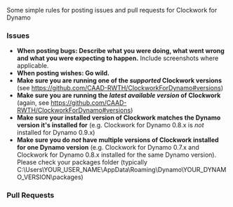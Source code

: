 Some simple rules for posting issues and pull requests for Clockwork for Dynamo

### Issues
- **When posting bugs: Describe what you were doing, what went wrong and what you were expecting to happen.** Include screenshots where applicable.
- **When posting wishes: Go wild.**
- **Make sure you are running one of the *supported* Clockwork versions** (see https://github.com/CAAD-RWTH/ClockworkForDynamo#versions)
- **Make sure you are running the *latest available version* of Clockwork** (again, see https://github.com/CAAD-RWTH/ClockworkForDynamo#versions)
- **Make sure your installed version of Clockwork matches the Dynamo version it's installed for** (e.g. Clockwork for Dynamo 0.8.x is *not* installed for Dynamo 0.9.x)
- **Make sure you do *not* have multiple versions of Clockwork installed for one Dynamo version** (e.g. Clockwork for Dynamo 0.7.x and Clockwork for Dynamo 0.8.x installed for the same Dynamo version). Please check your packages folder (typically C:\Users\YOUR_USER_NAME\AppData\Roaming\Dynamo\YOUR_DYNAMO_VERSION\packages)

### Pull Requests
